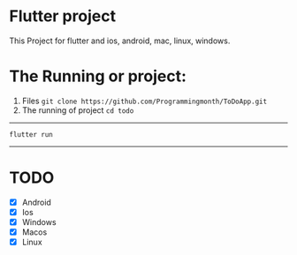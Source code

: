 # Flutter project
This Project for flutter and ios, android, mac, linux, windows.

# The Running or project:

1. Files `git clone https://github.com/Programmingmonth/ToDoApp.git`
2. The running of project `cd todo`
------------------------------------------------------------------------------------------------------------------------------------------------------------------------------------
```
flutter run
```
------------------------------------------------------------------------------------------------------------------------------------------------------------------------------------
# TODO
- [x] Android
- [x] Ios
- [x] Windows
- [x] Macos
- [x] Linux
